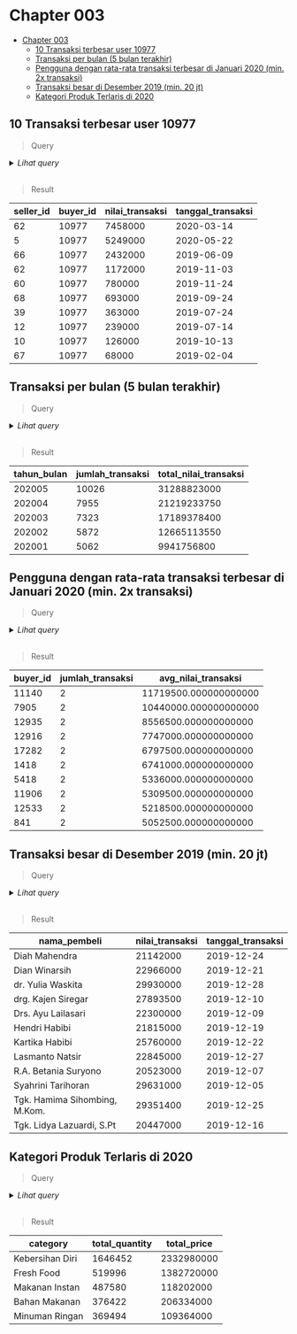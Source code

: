 # Chapter 003

- [Chapter 003](#chapter-003)
	- [10 Transaksi terbesar user 10977](#10-transaksi-terbesar-user-10977)
	- [Transaksi per bulan (5 bulan terakhir)](#transaksi-per-bulan-5-bulan-terakhir)
	- [Pengguna dengan rata-rata transaksi terbesar di Januari 2020 (min. 2x transaksi)](#pengguna-dengan-rata-rata-transaksi-terbesar-di-januari-2020-min-2x-transaksi)
	- [Transaksi besar di Desember 2019 (min. 20 jt)](#transaksi-besar-di-desember-2019-min-20-jt)
	- [Kategori Produk Terlaris di 2020](#kategori-produk-terlaris-di-2020)

## 10 Transaksi terbesar user 10977

> Query

<details>

<summary> <i>Lihat query</i> </summary>

```postgresql
select seller_id, buyer_id, total as nilai_transaksi, created_at as tanggal_transaksi
from orders
where buyer_id = 10977
order by 3 desc
limit 10
```

</details>

</br>

> Result

|seller_id|buyer_id|nilai_transaksi|tanggal_transaksi|
|---------|--------|---------------|-----------------|
|62|10977|7458000|2020-03-14|
|5|10977|5249000|2020-05-22|
|66|10977|2432000|2019-06-09|
|62|10977|1172000|2019-11-03|
|60|10977|780000|2019-11-24|
|68|10977|693000|2019-09-24|
|39|10977|363000|2019-07-24|
|12|10977|239000|2019-07-14|
|10|10977|126000|2019-10-13|
|67|10977|68000|2019-02-04|

## Transaksi per bulan (5 bulan terakhir)

> Query

<details>

<summary> <i>Lihat query</i> </summary>

```postgresql
select to_char(created_at, 'YYYYMM') as tahun_bulan, count(1) as jumlah_transaksi, sum(total) as total_nilai_transaksi
from orders
group by 1
order by 1 desc 
limit 5
```

</details>

</br>

> Result

|tahun_bulan|jumlah_transaksi|total_nilai_transaksi|
|-----------|----------------|---------------------|
|202005|10026|31288823000|
|202004|7955|21219233750|
|202003|7323|17189378400|
|202002|5872|12665113550|
|202001|5062|9941756800|


## Pengguna dengan rata-rata transaksi terbesar di Januari 2020 (min. 2x transaksi)

> Query

<details>

<summary> <i>Lihat query</i> </summary>

```postgresql
select buyer_id, count(1) as jumlah_transaksi, avg(total) as avg_nilai_transaksi
from orders
where created_at>='2020-01-01' and created_at<'2020-02-01'
group by 1
having count(1)>= 2
order by 3 desc
limit 10
```

</details>

</br>

> Result

|buyer_id|jumlah_transaksi|avg_nilai_transaksi|
|--------|----------------|-------------------|
|11140|2|11719500.000000000000|
|7905|2|10440000.000000000000|
|12935|2|8556500.000000000000|
|12916|2|7747000.000000000000|
|17282|2|6797500.000000000000|
|1418|2|6741000.000000000000|
|5418|2|5336000.000000000000|
|11906|2|5309500.000000000000|
|12533|2|5218500.000000000000|
|841|2|5052500.000000000000|


## Transaksi besar di Desember 2019 (min. 20 jt)

> Query

<details>

<summary> <i>Lihat query</i> </summary>

```postgresql
select users.nama_user as nama_pembeli, orders.total as nilai_transaksi, orders.created_at as tanggal_transaksi
from orders
inner join users on buyer_id = user_id
where created_at>='2019-12-01' and created_at<'2020-01-01'
and total >= 2e7
order by 1
```

</details>

</br>

> Result

|nama_pembeli|nilai_transaksi|tanggal_transaksi|
|------------|---------------|-----------------|
|Diah Mahendra|21142000|2019-12-24|
|Dian Winarsih|22966000|2019-12-21|
|dr. Yulia Waskita|29930000|2019-12-28|
|drg. Kajen Siregar|27893500|2019-12-10|
|Drs. Ayu Lailasari|22300000|2019-12-09|
|Hendri Habibi|21815000|2019-12-19|
|Kartika Habibi|25760000|2019-12-22|
|Lasmanto Natsir|22845000|2019-12-27|
|R.A. Betania Suryono|20523000|2019-12-07|
|Syahrini Tarihoran|29631000|2019-12-05|
|Tgk. Hamima Sihombing, M.Kom.|29351400|2019-12-25|
|Tgk. Lidya Lazuardi, S.Pt|20447000|2019-12-16|

## Kategori Produk Terlaris di 2020

> Query

<details>

<summary> <i>Lihat query</i> </summary>

```postgresql
select category, sum(quantity) as total_quantity, sum(price) as total_price
from orders
inner join order_details using(order_id)
inner join products using(product_id)
where created_at>='2020-01-01'
and delivery_at is not null
group by 1
order by 2 desc
limit 5
```

</details>

</br>

> Result

|category|total_quantity|total_price|
|--------|--------------|-----------|
|Kebersihan Diri|1646452|2332980000|
|Fresh Food|519996|1382720000|
|Makanan Instan|487580|118202000|
|Bahan Makanan|376422|206334000|
|Minuman Ringan|369494|109364000|